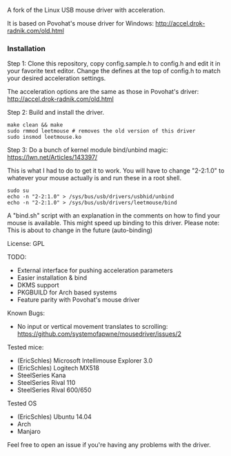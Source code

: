A fork of the Linux USB mouse driver with acceleration.

It is based on Povohat's mouse driver for Windows: http://accel.drok-radnik.com/old.html

### Installation

Step 1: Clone this repository, copy config.sample.h to config.h and edit it in your favorite text editor. Change the defines at the top of config.h to match your desired acceleration settings.

The acceleration options are the same as those in Povohat's driver:
http://accel.drok-radnik.com/old.html

Step 2: Build and install the driver.
```
make clean && make
sudo rmmod leetmouse # removes the old version of this driver
sudo insmod leetmouse.ko
```

Step 3: Do a bunch of kernel module bind/unbind magic: https://lwn.net/Articles/143397/

This is what I had to do to get it to work. You will have to change "2-2:1.0" to whatever your mouse actually is and run these in a root shell.
```
sudo su
echo -n "2-2:1.0" > /sys/bus/usb/drivers/usbhid/unbind
echo -n "2-2:1.0" > /sys/bus/usb/drivers/leetmouse/bind
```
A "bind.sh" script with an explanation in the comments on how to find your mouse is available. This might speed up binding to this driver.
Please note: This is about to change in the future (auto-binding)

License: GPL

TODO:
* External interface for pushing acceleration parameters
* Easier installation & bind
* DKMS support
* PKGBUILD for Arch based systems
* Feature parity with Povohat's mouse driver

Known Bugs:
* No input or vertical movement translates to scrolling: https://github.com/systemofapwne/mousedriver/issues/2

Tested mice:
* (EricSchles) Microsoft Intellimouse Explorer 3.0
* (EricSchles) Logitech MX518
* SteelSeries Kana
* SteelSeries Rival 110
* SteelSeries Rival 600/650

Tested OS
* (EricSchles) Ubuntu 14.04
* Arch
* Manjaro

Feel free to open an issue if you're having any problems with the driver.
